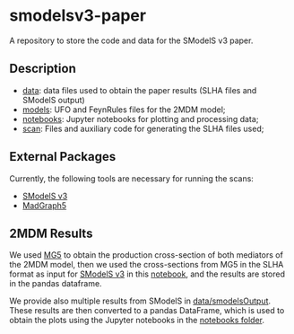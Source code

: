 # smodelsv3-paper

A repository to store the code and data for the SModelS v3 paper.

## Description

* [data](./data): data files used to obtain the paper results (SLHA files and SModelS output)
* [models](./models): UFO and FeynRules files for the 2MDM model;
* [notebooks](./notebooks): Jupyter notebooks for plotting and processing data;
* [scan](./scan/): Files and auxiliary code for generating the SLHA files used;

## External Packages

Currently, the following tools are necessary for running the scans:

  * [SModelS v3](https://github.com/SModelS/smodels)
  * [MadGraph5](https://launchpad.net/mg5amcnlo)


## 2MDM Results

We used [MG5](https://launchpad.net/mg5amcnlo/) to obtain the production cross-section of both mediators of the 2MDM model, then we used the cross-sections from MG5 in the SLHA format as input for [SModelS v3](https://github.com/SModelS/smodels) in this [notebook](./scan/extractResults.ipynb), and the results are stored in the pandas dataframe.

We provide also multiple results from SModelS in [data/smodelsOutput](./data/smodelsOutput). These results are then converted to a pandas DataFrame, which is used to obtain the plots using the Jupyter notebooks in the [notebooks folder](./notebooks). 

